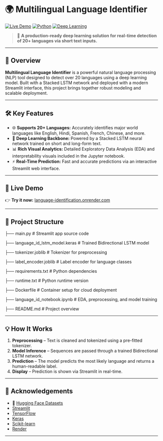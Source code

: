 # 🌍 Multilingual Language Identifier

[![Live Demo](https://img.shields.io/badge/🚀%20Live%20Demo-Streamlit-blue?style=for-the-badge&logo=streamlit)](https://language-identification.onrender.com)
[![Python](https://img.shields.io/badge/Python-3.10+-yellow?style=for-the-badge&logo=python)](https://www.python.org/)
[![Deep Learning](https://img.shields.io/badge/Model-Stacked%20LSTM-red?style=for-the-badge&logo=tensorflow)]()

> 🚀 **A production-ready deep learning solution for real-time detection of 20+ languages via short text inputs.**

---

## 🧠 Overview

**Multilingual Language Identifier** is a powerful natural language processing (NLP) tool designed to detect over 20 languages using a deep learning model. Built with a Stacked LSTM network and deployed with a modern Streamlit interface, this project brings together robust modeling and scalable deployment.

---

## 🛠️ Key Features

- 🌐 **Supports 20+ Languages:** Accurately identifies major world languages like English, Hindi, Spanish, French, Chinese, and more.
- 🤖 **Deep Learning Backbone:** Powered by a Stacked LSTM neural network trained on short and long-form text.
- 📊 **Rich Visual Analytics:** Detailed Exploratory Data Analysis (EDA) and interpretability visuals included in the Jupyter notebook.
- ⚡ **Real-Time Prediction:** Fast and accurate predictions via an interactive Streamlit web interface.

---

## 🚀 Live Demo

👉 **Try it now:** [language-identification.onrender.com](https://language-identification.onrender.com)

---

## 📂 Project Structure

├── main.py # Streamlit app source code

├── language_id_lstm_model.keras # Trained Bidirectional LSTM model

├── tokenizer.joblib # Tokenizer for preprocessing

├── label_encoder.joblib # Label encoder for language classes

├── requirements.txt # Python dependencies

├── runtime.txt # Python runtime version

├── Dockerfile # Container setup for cloud deployment

├── language_id_notebook.ipynb # EDA, preprocessing, and model training

├── README.md # Project overview

---

## 💡 How It Works

1. **Preprocessing** – Text is cleaned and tokenized using a pre-fitted tokenizer.
2. **Model Inference** – Sequences are passed through a trained Bidirectional LSTM network.
3. **Prediction** – The model predicts the most likely language and returns a human-readable label.
4. **Display** – Prediction is shown via Streamlit in real-time.

---

## 🙏 Acknowledgements

- 🤗 [Hugging Face Datasets](https://huggingface.co/datasets)  
- [Streamlit](https://streamlit.io/)  
- [TensorFlow](https://www.tensorflow.org/)  
- [Keras](https://keras.io/)  
- [Scikit-learn](https://scikit-learn.org/)  
- [Render](https://render.com/)

---
